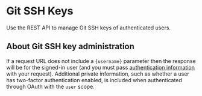 # Git SSH Keys

Use the REST API to manage Git SSH keys of authenticated users.

## About Git SSH key administration

If a request URL does not include a `{username}` parameter then the response will be for the signed-in user (and you must pass [authentication information](/rest/overview/authenticating-to-the-rest-api) with your request). Additional private information, such as whether a user has two-factor authentication enabled, is included when authenticated through OAuth with the `user` scope.
